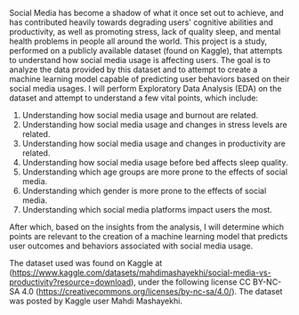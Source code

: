 Social Media has become a shadow of what it once set out to achieve, and has contributed heavily towards degrading users' cognitive abilities and productivity, as well as promoting stress, lack of quality sleep, and mental health problems in people all around the world. This project is a study, performed on a publicly available dataset (found on Kaggle), that attempts to understand how social media usage is affecting users. The goal is to analyze the data provided by this dataset and to attempt to create a machine learning model capable of predicting user behaviors based on their social media usages.
I will perform Exploratory Data Analysis (EDA) on the dataset and attempt to understand a few vital points, which include:

1. Understanding how social media usage and burnout are related.
2. Understanding how social media usage and changes in stress levels are related.
3. Understanding how social media usage and changes in productivity are related.
4. Understanding how social media usage before bed affects sleep quality.
5. Understanding which age groups are more prone to the effects of social media.
6. Understanding which gender is more prone to the effects of social media.
7. Understanding which social media platforms impact users the most.

After which, based on the insights from the analysis, I will determine which points are relevant to the creation of a machine learning model that predicts user outcomes and behaviors associated with social media usage.

The dataset used was found on Kaggle at (https://www.kaggle.com/datasets/mahdimashayekhi/social-media-vs-productivity?resource=download), under the following license CC BY-NC-SA 4.0 (https://creativecommons.org/licenses/by-nc-sa/4.0/). 
The dataset was posted by Kaggle user Mahdi Mashayekhi.
